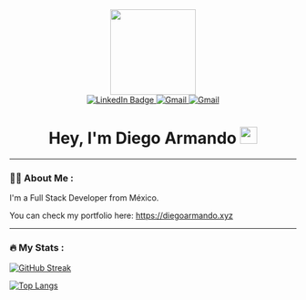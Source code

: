 <div id="header" align="center">
  <img src="https://media.giphy.com/media/v1.Y2lkPTc5MGI3NjExZnQ1ZTRpZDJodzJ4OXl4bGFyeWp6Zjg3Z21idzJ1MXBkd2R1OWRlNSZlcD12MV9pbnRlcm5hbF9naWZfYnlfaWQmY3Q9Zw/u2pmTWUi0MXjyrMaVj/giphy.gif" width="150"/>
  <div id="badges">
  <a href="https://www.linkedin.com/in/diego-gomez-0b7448270/">
    <img src="https://img.shields.io/badge/LinkedIn-blue?style=for-the-badge&logo=linkedin&logoColor=white" alt="LinkedIn Badge"/>
  </a>
  <a href="mailto:dgox16@gmail.com">
    <img src="https://img.shields.io/badge/Gmail-red?style=for-the-badge&logo=Gmail&logoColor=white" alt="Gmail"/>
  </a>
      <a href="https://www.instagram.com/diego_gomez16/">
    <img src="https://img.shields.io/badge/Instagram-purple?style=for-the-badge&logo=Instagram&logoColor=white" alt="Gmail"/>
  </a>
</div>
  <h1>
  Hey, I'm Diego Armando
  <img src="https://media.giphy.com/media/hvRJCLFzcasrR4ia7z/giphy.gif" width="30px"/>
</h1>
</div>

---

### :man_technologist: About Me :
I'm a Full Stack Developer from México.

You can check my portfolio here: https://diegoarmando.xyz

---
### :fire: My Stats :
[![GitHub Streak](http://github-readme-streak-stats.herokuapp.com?user=dgox16&theme=dark&background=000000)](https://git.io/streak-stats)

[![Top Langs](https://github-readme-stats.vercel.app/api/top-langs/?username=dgox16&layout=compact&theme=vision-friendly-dark)](https://github.com/anuraghazra/github-readme-stats)
